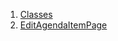 

1. [Classes](views_after_auth_screens_events_edit_agenda_item_page/views_after_auth_screens_events_edit_agenda_item_page-library.html#classes)
2. [EditAgendaItemPage](views_after_auth_screens_events_edit_agenda_item_page/EditAgendaItemPage-class.html)

